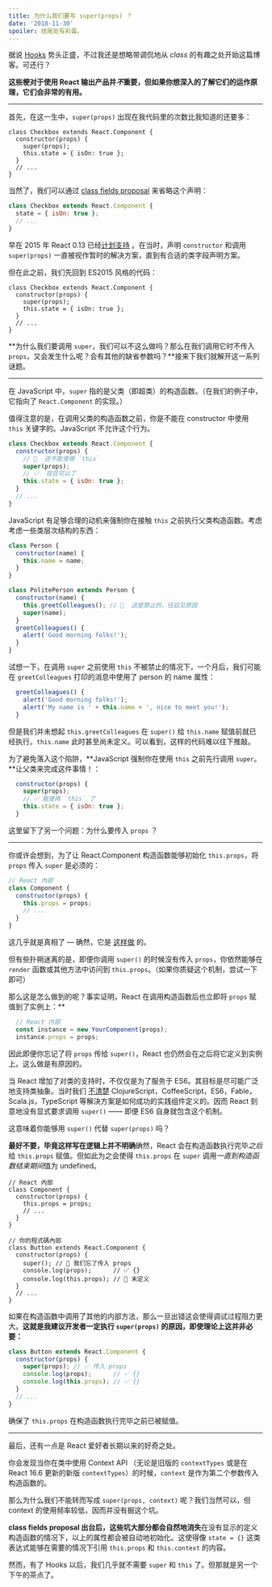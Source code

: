 ```yaml
---
title: 为什么我们要写 super(props) ？
date: '2018-11-30'
spoiler: 结尾处有彩蛋。
---
```



据说 [Hooks](https://reactjs.org/docs/hooks-intro.html) 势头正盛，不过我还是想略带调侃地从 *class* 的有趣之处开始这篇博客。可还行？

**这些梗对于使用 React 输出产品并*不*重要，但如果你想深入的了解它们的运作原理，它们会非常的有用。**

---

首先，在这一生中，``super(props)`` 出现在我代码里的次数比我知道的还要多：

```jsx{3}
class Checkbox extends React.Component {
  constructor(props) {
    super(props);
    this.state = { isOn: true };
  }
  // ...
}
```

当然了，我们可以通过 [class fields proposal](https://github.com/tc39/proposal-class-fields) 来省略这个声明：

```jsx
class Checkbox extends React.Component {
  state = { isOn: true };
  // ...
}
```

早在 2015 年 React 0.13 已经[计划支持](https://reactjs.org/blog/2015/01/27/react-v0.13.0-beta-1.html#es7-property-initializers) 。在当时，声明 `constructor` 和调用 `super(props)` 一直被视作暂时的解决方案，直到有合适的类字段声明方案。

但在此之前，我们先回到 ES2015 风格的代码：

```jsx{3}
class Checkbox extends React.Component {
  constructor(props) {
    super(props);
    this.state = { isOn: true };
  }
  // ...
}
```

**为什么我们要调用 `super`，我们可以不这么做吗？那么在我们调用它时不传入 `props`，又会发生什么呢？会有其他的缺省参数吗？**接来下我们就解开这一系列谜题。

---

在 JavaScript 中，`super` 指的是父类（即超类）的构造函数。（在我们的例子中，它指向了 `React.Component` 的实现。）

值得注意的是，在调用父类的构造函数之前，你是不能在 constructor 中使用 `this` 关键字的。JavaScript 不允许这个行为。

```jsx
class Checkbox extends React.Component {
  constructor(props) {
    // 🔴  还不能使用 `this`
    super(props);
    // ✅  现在可以了
    this.state = { isOn: true };
  }
  // ...
}
```

JavaScript 有足够合理的动机来强制你在接触 `this` 之前执行父类构造函数。考虑考虑一些类层次结构的东西：

```jsx
class Person {
  constructor(name) {
    this.name = name;
  }
}

class PolitePerson extends Person {
  constructor(name) {
    this.greetColleagues(); // 🔴  这是禁止的，往后见原因
    super(name);
  }
  greetColleagues() {
    alert('Good morning folks!');
  }
}
```

试想一下，在调用 `super` 之前使用 `this` 不被禁止的情况下，一个月后，我们可能在 `greetColleagues` 打印的消息中使用了 person 的 name 属性：

```jsx
  greetColleagues() {
    alert('Good morning folks!');
    alert('My name is ' + this.name + ', nice to meet you!');
  }
```

但是我们并未想起 `this.greetColleagues` 在 `super()` 给 `this.name` 赋值前就已经执行。`this.name` 此时甚至尚未定义。可以看到，这样的代码难以往下推敲。

为了避免落入这个陷阱，**JavaScript 强制你在使用 `this` 之前先行调用 `super`。**让父类来完成这件事情！：

```jsx
  constructor(props) {
    super(props);
    // ✅ 能使用 `this` 了
    this.state = { isOn: true };
  }
```

这里留下了另一个问题：为什么要传入 `props` ？

---

你或许会想到，为了让 React.Component 构造函数能够初始化 `this.props`，将 `props` 传入 `super` 是必须的：


```jsx
// React 內部
class Component {
  constructor(props) {
    this.props = props;
    // ...
  }
}
```

这几乎就是真相了 — 确然，它是 [这样做](https://github.com/facebook/react/blob/1d25aa5787d4e19704c049c3cfa985d3b5190e0d/packages/react/src/ReactBaseClasses.js#L22) 的。

但有些扑朔迷离的是，即便你调用 `super()` 的时候没有传入 `props`，你依然能够在 `render` 函数或其他方法中访问到 `this.props`。（如果你质疑这个机制，尝试一下即可）

那么这是怎么做到的呢？事实证明，React 在调用构造函数后也立即将 `props` 赋值到了实例上：**

```jsx
  // React 内部
  const instance = new YourComponent(props);
  instance.props = props;
```

因此即便你忘记了将 `props` 传给 `super()`，React 也仍然会在之后将它定义到实例上。这么做是有原因的。

当 React 增加了对类的支持时，不仅仅是为了服务于 ES6。其目标是尽可能广泛地支持类抽象。当时我们 [不清楚](https://reactjs.org/blog/2015/01/27/react-v0.13.0-beta-1.html#other-languages)  ClojureScript，CoffeeScript，ES6，Fable，Scala.js，TypeScript 等解決方案是如何成功的实践组件定义的。因而 React 刻意地没有显式要求调用 `super()` —— 即便 ES6 自身就包含这个机制。

这意味着你能够用 `super()` 代替 `super(props)` 吗？

**最好不要，毕竟这样写在逻辑上并不明确**确然，React 会在构造函数执行完毕*之后*给 `this.props` 赋值。但如此为之会使得 `this.props` 在 `super` 调用*一直到构造函数结束期间*值为 undefined。


```jsx{14}
// React 內部
class Component {
  constructor(props) {
    this.props = props;
    // ...
  }
}

// 你的程式碼內部
class Button extends React.Component {
  constructor(props) {
    super(); // 😬 我们忘了传入 props
    console.log(props);      // ✅ {}
    console.log(this.props); // 😬 未定义
  }
  // ...
}
```

如果在构造函数中调用了其他的内部方法，那么一旦出错这会使得调试过程阻力更大。**这就是我建议开发者一定执行 `super(props)` 的原因，即使理论上这并非必要：**

```jsx
class Button extends React.Component {
  constructor(props) {
    super(props); // ✅ 传入 props
    console.log(props);      // ✅ {}
    console.log(this.props); // ✅ {}
  }
  // ...
}
```

确保了 `this.props` 在构造函数执行完毕之前已被赋值。

-----

最后，还有一点是 React 爱好者长期以来的好奇之处。

你会发现当你在类中使用 Context API （无论是旧版的 `contextTypes` 或是在 React 16.6 更新的新版 `contextTypes`）的时候，`context` 是作为第二个参数传入构造函数的。

那么为什么我们不能转而写成 `super(props, context)` 呢？我们当然可以，但 context 的使用频率较低，因而并没有掘这个坑。

**class fields proposal 出台后，这些坑大部分都会自然地消失**在没有显示的定义构造函数的情况下，以上的属性都会被自动地初始化。这使得像 `state = {}` 这类表达式能够在需要的情况下引用 `this.props` 和 `this.context` 的内容。

然而，有了 Hooks 以后，我们几乎就不需要 `super` 和 `this` 了。但那就是另一个下午的茶点了。
